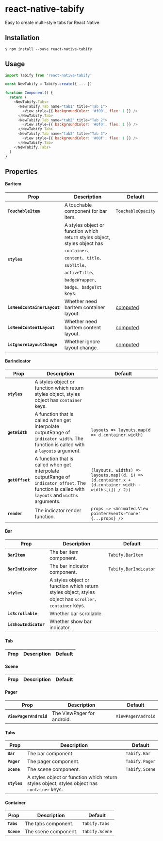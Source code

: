 # react-native-tabify
Easy to create multi-style tabs for React Native

## Installation
`$ npm install --save react-native-tabify`

## Usage

```js
import Tabify from 'react-native-tabify'

const NewTabify = Tabify.create({ ... })

function Component() {
  return (
    <NewTabify.Tabs>
      <NewTabify.Tab name="tab1" title="Tab 1">
        <View style={{ backgroundColor: '#f00', flex: 1 }} />
      </NewTabify.Tab>
      <NewTabify.Tab name="tab2" title="Tab 2">
        <View style={{ backgroundColor: '#0f0', flex: 1 }} />
      </NewTabify.Tab>
      <NewTabify.Tab name="tab3" title="Tab 3">
        <View style={{ backgroundColor: '#00f', flex: 1 }} />
      </NewTabify.Tab>
    </NewTabify.Tabs>
  )
}
```

## Properties

#### BarItem
| Prop | Description | Default |
|---|---|---|
|**`TouchableItem`**|A touchable component for bar item. |`TouchableOpacity`|
|**`styles`**|A styles object or function which return styles object, styles object has `container`、`content`、`title`、`subTitle`、`activeTitle`、`badgeWrapper`、`badge`、`badgeTxt` keys. ||
|**`isNeedContainerLayout`**|Whether need barItem container layout. |[computed](./src/index.js#L48)|
|**`isNeedContentLayout`**|Whether need barItem content layout. |[computed](./src/index.js#L49)|
|**`isIgnoreLayoutChange`**|Whether ignore layout change. |[computed](./src/index.js#L50)|

#### BarIndicator
| Prop | Description | Default |
|---|---|---|
|**`styles`**|A styles object or function which return styles object, styles object has `container` keys. ||
|**`getWidth`**|A function that is called when get interpolate outputRange of `indicator width`. The function is called with a `layouts` argument. |`layouts => layouts.map(d => d.container.width)`|
|**`getOffset`**|A function that is called when get interpolate outputRange of `indicator offset`. The function is called with `layouts` and `widths` arguments. |`(layouts, widths) => layouts.map((d, i) => (d.container.x + (d.container.width - widths[i]) / 2))`|
|**`render`**|The indicator render function. |`props => <Animated.View pointerEvents="none" {...props} />`|

#### Bar
| Prop | Description | Default |
|---|---|---|
|**`BarItem`**|The bar item component. |`Tabify.BarItem`|
|**`BarIndicator`**|The bar indicator component. |`Tabify.BarIndicator`|
|**`styles`**|A styles object or function which return styles object, styles object has `scroller`、`container` keys. ||
|**`isScrollable`**|Whether bar scrollable. ||
|**`isShowIndicator`**|Whether show bar indicator. ||

#### Tab
| Prop | Description | Default |
|---|---|---|

#### Scene
| Prop | Description | Default |
|---|---|---|

#### Pager
| Prop | Description | Default |
|---|---|---|
|**`ViewPagerAndroid`**|The ViewPager for android. |`ViewPagerAndroid`|

#### Tabs
| Prop | Description | Default |
|---|---|---|
|**`Bar`**|The bar component. |`Tabify.Bar`|
|**`Pager`**|The pager component. |`Tabify.Pager`|
|**`Scene`**|The scene component. |`Tabify.Scene`|
|**`styles`**|A styles object or function which return styles object, styles object has `container` keys. ||

#### Container
| Prop | Description | Default |
|---|---|---|
|**`Tabs`**|The tabs component. |`Tabify.Tabs`|
|**`Scene`**|The scene component. |`Tabify.Scene`|

